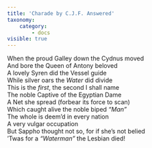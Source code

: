 ```yaml
---
title: 'Charade by C.J.F. Answered'
taxonomy:
    category:
        - docs
visible: true
---
```


When the proud Galley down the Cydnus moved  
And bore the Queen of Antony beloved  
A lovely Syren did the Vessel guide  
While silver oars the *Water* did divide  
This is the *first*, the second I shall name  
The noble Captive of the Egyptian Dame  
A Net she spread (forbear its force to scan)  
Which caught alive the noble biped *“Man”*  
The whole is deem’d in every nation  
A very vulgar occupation  
But Sappho thought not so, for if she’s not belied  
’Twas for a *“Waterman”* the Lesbian died!